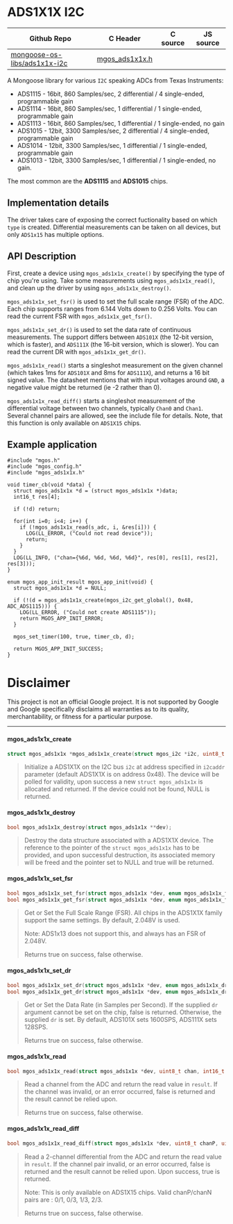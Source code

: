 # ADS1X1X I2C
| Github Repo | C Header | C source  | JS source |
| ----------- | -------- | --------  | ----------------- |
| [mongoose-os-libs/ads1x1x-i2c](https://github.com/mongoose-os-libs/ads1x1x-i2c) | [mgos_ads1x1x.h](https://github.com/mongoose-os-libs/ads1x1x-i2c/tree/master/include/mgos_ads1x1x.h) | &nbsp;  | &nbsp;         |



A Mongoose library for various `I2C` speaking ADCs from Texas Instruments:

*   ADS1115 - 16bit, 860 Samples/sec, 2 differential / 4 single-ended, programmable gain
*   ADS1114 - 16bit, 860 Samples/sec, 1 differential / 1 single-ended, programmable gain
*   ADS1113 - 16bit, 860 Samples/sec, 1 differential / 1 single-ended, no gain
*   ADS1015 - 12bit, 3300 Samples/sec, 2 differential / 4 single-ended, programmable gain
*   ADS1014 - 12bit, 3300 Samples/sec, 1 differential / 1 single-ended, programmable gain
*   ADS1013 - 12bit, 3300 Samples/sec, 1 differential / 1 single-ended, no gain.

The most common are the **ADS1115** and **ADS1015** chips.

## Implementation details

The driver takes care of exposing the correct fuctionality based on which `type`
is created. Differential measurements can be taken on all devices, but only
`ADS1x15` has multiple options.

## API Description

First, create a device using `mgos_ads1x1x_create()` by specifying the type of
chip you're using. Take some measurements using `mgos_ads1x1x_read()`, and
clean up the driver by using `mgos_ads1x1x_destroy()`.

`mgos_ads1x1x_set_fsr()` is used to set the full scale range (FSR) of
the ADC. Each chip supports ranges from 6.144 Volts down to 0.256 Volts. You
can read the current FSR with `mgos_ads1x1x_get_fsr()`.

`mgos_ads1x1x_set_dr()` is used to set the data rate of continuous
measurements. The support differs between `ADS101X` (the 12-bit version,
which is faster), and `ADS111X` (the 16-bit version, which is slower). You
can read the current DR with `mgos_ads1x1x_get_dr()`.

`mgos_ads1x1x_read()` starts a singleshot measurement on the given
channel (which takes 1ms for `ADS101X` and 8ms for `ADS111X`), and
returns a 16 bit signed value. The datasheet mentions that with input
voltages around `GND`, a negative value might be returned (ie -2 rather
than 0).

`mgos_ads1x1x_read_diff()` starts a singleshot measurement of
the differential voltage between two channels, typically `Chan0` and
`Chan1`. Several channel pairs are allowed, see the include file for
details. Note, that this function is only available on `ADS1X15` chips.

## Example application

```
#include "mgos.h"
#include "mgos_config.h"
#include "mgos_ads1x1x.h"

void timer_cb(void *data) {
  struct mgos_ads1x1x *d = (struct mgos_ads1x1x *)data;
  int16_t res[4];

  if (!d) return;

  for(int i=0; i<4; i++) {
    if (!mgos_ads1x1x_read(s_adc, i, &res[i])) {
      LOG(LL_ERROR, ("Could not read device"));
      return;
    }
  }
  LOG(LL_INFO, ("chan={%6d, %6d, %6d, %6d}", res[0], res[1], res[2], res[3]));
}

enum mgos_app_init_result mgos_app_init(void) {
  struct mgos_ads1x1x *d = NULL;

  if (!(d = mgos_ads1x1x_create(mgos_i2c_get_global(), 0x48, ADC_ADS1115))) {
    LOG(LL_ERROR, ("Could not create ADS1115"));
    return MGOS_APP_INIT_ERROR;
  }

  mgos_set_timer(100, true, timer_cb, d);

  return MGOS_APP_INIT_SUCCESS;
}

```

# Disclaimer

This project is not an official Google project. It is not supported by Google
and Google specifically disclaims all warranties as to its quality,
merchantability, or fitness for a particular purpose.


 ----- 
#### mgos_ads1x1x_create

```c
struct mgos_ads1x1x *mgos_ads1x1x_create(struct mgos_i2c *i2c, uint8_t i2caddr, enum mgos_ads1x1x_type type);
```
> 
> Initialize a ADS1X1X on the I2C bus `i2c` at address specified in `i2caddr`
> parameter (default ADS1X1X is on address 0x48). The device will be polled for
> validity, upon success a new `struct mgos_ads1x1x` is allocated and
> returned. If the device could not be found, NULL is returned.
>  
#### mgos_ads1x1x_destroy

```c
bool mgos_ads1x1x_destroy(struct mgos_ads1x1x **dev);
```
> 
> Destroy the data structure associated with a ADS1X1X device. The reference
> to the pointer of the `struct mgos_ads1x1x` has to be provided, and upon
> successful destruction, its associated memory will be freed and the pointer
> set to NULL and true will be returned.
>  
#### mgos_ads1x1x_set_fsr

```c
bool mgos_ads1x1x_set_fsr(struct mgos_ads1x1x *dev, enum mgos_ads1x1x_fsr fsr);
bool mgos_ads1x1x_get_fsr(struct mgos_ads1x1x *dev, enum mgos_ads1x1x_fsr *fsr);
```
>  Get or Set the Full Scale Range (FSR). All chips in the ADS1X1X family support
> the same settings. By default, 2.048V is used.
> 
> Note: ADS1x13 does not support this, and always has an FSR of 2.048V.
> 
> Returns true on success, false otherwise.
>  
#### mgos_ads1x1x_set_dr

```c
bool mgos_ads1x1x_set_dr(struct mgos_ads1x1x *dev, enum mgos_ads1x1x_dr dr);
bool mgos_ads1x1x_get_dr(struct mgos_ads1x1x *dev, enum mgos_ads1x1x_dr *dr);
```
>  Get or Set the Data Rate (in Samples per Second). If the supplied `dr`
> argument cannot be set on the chip, false is returned. Otherwise, the
> supplied `dr` is set. By default, ADS101X sets 1600SPS, ADS111X sets 128SPS.
> 
> Returns true on success, false otherwise.
>  
#### mgos_ads1x1x_read

```c
bool mgos_ads1x1x_read(struct mgos_ads1x1x *dev, uint8_t chan, int16_t *result);
```
>  Read a channel from the ADC and return the read value in `result`. If the
> channel was invalid, or an error occurred, false is returned and the result
> cannot be relied upon.
> 
> Returns true on success, false otherwise.
>  
#### mgos_ads1x1x_read_diff

```c
bool mgos_ads1x1x_read_diff(struct mgos_ads1x1x *dev, uint8_t chanP, uint8_t chanN, int16_t *result);
```
>  Read a 2-channel differential from the ADC and return the read value in `result`.
> If the channel pair invalid, or an error occurred, false is returned and the
> result cannot be relied upon. Upon success, true is returned.
> 
> Note: This is only available on ADS1X15 chips.
>       Valid chanP/chanN pairs are : 0/1, 0/3, 1/3, 2/3.
> 
> Returns true on success, false otherwise.
>  
